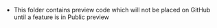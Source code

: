 - This folder contains preview code which will not be placed on GitHub until a feature is in Public preview

